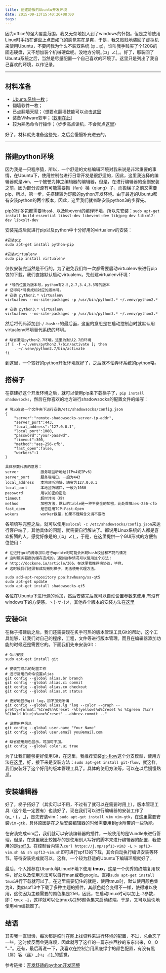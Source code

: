 ```yaml
---
title: 创建舒服的Ubuntu开发环境
date: 2015-09-13T15:40:26+08:00
tags:
---
```


因为office的强大覆盖范围，我又无奈地投入到了windows的怀抱。但是之前使用Linux时手指在键盘上点击如飞的感觉实在是爽，于是，我又贱贱地装回了虚拟机来使用Ubuntu，不要问我为什么不装双系统 (ಥ \_ ಥ)，谁叫我手贱买了个120G的固态硬盘，又不想加装个机械硬盘呢。没地方分啊\_(:з」∠)\_。好了，那装回了Ubuntu系统之后，当然是尽量配置一个自己喜欢的环境了。这里只是列出了我自己喜欢的环境，以作记录。

<!-- more -->

***

## 材料准备

* [Ubuntu系统一枚][Ubuntu desktop]；
* 翻墙软件一枚；
* 已点翻墙天赋；（想要点翻墙技能可以点击[这里][will email]
* 装备VMware软甲；（[软甲在此][VMware]）
* 较为熟悉命令行操作；（步步高点读机，不会就点[这里][Command Line]）

好了，材料就先准备这些先，之后会慢慢补充进去的。

***

## 搭建python环境

因为我是一只程序猿，所以，一个舒适的文档编辑环境对我来说是非常重要的事情，在Ubuntu下，使用控制台进行日常开发是很舒适的，因此，这里我选择的编辑器就是vim，一个被誉为神之编辑器的编辑器，但是，在进行编辑器的全副安装之前，因为部分资源有可能需要搬（fan）梯（qiang）子，而搬梯子之前又需要pip，所以，第一步，先搭建较为舒服的python开发环境。由于最近的Ubuntu都有安装python的两个版本，因此，这里我们就省略安装python3的步骤先。

pip的许多包都需要libssl、以及libevent的编译环境，所以先安装：`sudo apt-get install build-essential libssl-dev libevent-dev libjpeg-dev libxml2-dev libxslt-dev`

安装完成后就进行pip以及python中十分好用的virtualenv的安装：

```
#安装pip
sudo apt-get install python-pip

#安装virtualenv
sudo pip install virtualenv
```

仅仅安装完当然是不行的，为了避免我们每一次都需要启动virtualenv来进行pip包的下载，我们直接默认启动virtualenv。先创建virtualenv环境：

```
# *号的位置为版本号，python有2.5,2.7,3.4,3.5等的版本
# 记得将*号换成相对应的版本号。
# 安装 python2.* virtualenv
virtualenv --no-site-packages -p /usr/bin/python2.* ~/.venv/python2.*

# 安装 python3.* virtualenv
virtualenv --no-site-packages -p /usr/bin/python3.* ~/.venv/python3.*
```

然后将代码添加到`~/.bashrc`的最后面，这里的意思是在启动控制台时就默认用virtualenv环境替代系统的环境。

```
# 缺省激活python2.7环境，这里为默认2.7的环境
if [ -f ~/.venv/python2.7/bin/activate ]; then
    . ~/.venv/python2.7/bin/activate
fi
```

到这里，一个较好的python开发环境就好了，之后就不怕弄坏系统的python咯。

## 搭梯子

在搭建好这个开发环境之后，就可以使用pip来下载梯子了，`pip install shadowsocks`，然后在你喜欢的地方进行shadowsocks的配置文件的编写：

```
# 可以在这一个文件夹下进行安装/etc/shadowsocks/config.json
{
    "server":"remote-shadowsocks-server-ip-addr",
    "server_port":443,
    "local_address":"127.0.0.1",
    "local_port":1080,
    "password":"your-passwd",
    "timeout":300,
    "method":"aes-256-cfb",
    "fast_open":false,
    "workers":1
}

具体参数代表的意思：
server          服务端监听地址(IPv4或IPv6)
server_port     服务端端口，一般为443
local_address   本地监听地址，缺省为127.0.0.1
local_port      本地监听端口，一般为1080
password        用以加密的密匙
timeout         超时时间（秒）
method          加密方法，默认的table是一种不安全的加密，此处首推aes-256-cfb
fast_open       是否启用TCP-Fast-Open
wokers          worker数量，如果不理解含义请不要改
```

各项填写完整之后，就可以使用`sslocal -c /etc/shadowsocks/config.json`来运行客户端了，其他具体的问题，就需要自行解决了。都说用Linux系统的人都是喜欢折腾的人，感觉好像是的\_(:з」∠)\_，于是，在这里提供一个GUI形式的方便各位使用：

```
# 在进行gui的源添加后进行update时可能会出现hash校验和不符的情况
# 这时服务器商的缓存造成的，遇到这种情况可以使用这个方法：
# http://dockone.io/article/366，在这里我推荐换协议，毕竟，
# 这时候我们还没有成功搬到梯子，无法使用代理方法。

sudo add-apt-repository ppa:hzwhuang/ss-qt5
sudo apt-get update
sudo apt-get install shadowsocks-qt5
```
各位在Ubuntu下进行源的添加，然后安装完后就可以自动设置参数来使用,有没有windows下的方便感。ヽ(･∀･)メ，其他各个版本的安装方法在[这里][shadowsocks]

## 安装Git

在梯子搭建后之后，我们还需要现在炙手可热的版本管理工具Git的帮助，这个工具能够，让我们对自己的程序，工程，文件等进行版本管理。而且在编辑器添加功能的时候还是需要它的。下面我们先来安装Git：

```
# Git安装
sudo apt-get install git

# 安装完成后的配置工作
# 进行常用的命令设置alias
git config --global alias.br branch
git config --global alias.ci commit
git config --global alias.co checkout
git config --global alias.st status

# 更好地显示git log，加不加无所谓
git config --global alias.lg "log --color --graph --pretty=format:'%Cred%h%Creset -%C(yellow)%d%Creset %s %Cgreen (%cr) %C(bold blue)<%an>%Creset' --abbrev-commit --"

# 设置用户信息
git config --global user.name "Your Name"
git config --global user.email you@email.com

# 缺省使用颜色显示，可加可不加。
git config --global color.ui true
```

为了让我们能够更好使用Git，在这里，我推荐安装[git-flow][git-flow]这个分支模型，使用方法在[这里][git-flow-usage]，好，接下来是安装方法：`sudo apt-get install git-flow`，就这样，我们安装好了这个好用的版本管理工具了。具体的使用方法等，可以在以后慢慢熟悉。

## 安装编辑器

好了，梯子搭好了（其实可以不用，不过有了就可以在需要时用上），版本管理工具（这个是一定要有）也装好了，现在我们可以进行编辑器的安装工作了\(ρ\_・).。\_\)，首先安装vim：`sudo apt-get install vim vim-gtk`，在这里需要安装`vim-gtk`，具体原因是在之后安装编辑器的时候需要用到gtk附带的一些功能。

在安装完成vim后，我们就可以安装编辑器的插件，一般使用的是Vundle来进行管理，但是，在这里我比较推荐的是使用别人写好的脚本来进行编辑器的配置，我使用的是[spf13][spf13-link]。在控制台内输入`curl https://j.mp/spf13-vim3 -L > spf13-vim.sh && sh spf13-vim.sh`即可进行spf13的下载，其会自动执行编译安装等环节。等待安装完成就可以。这样，一个较为舒适的Ubuntu下编辑环境就好了，

最后，个人推荐在Ubuntu等Linux环境下使用 **tmux**，这是一个优秀的终端复用软件，好处以及使用方法可以自行man或者google。直接`sudo apt-get install tmux`进行下载就可以了。在这里需要记住的就是，使用tmux时，默认使用颜色集为8，类似spf13中下载了多种主题的插件，其颜色就会变得不一样，使得难以使用，这使因为主题需要的颜色集是256，因此，在启动tmux时可以加上`-2`参数，即：`tmux -2`，这样就可以让tmux以256颜色集来启动终端。于是，又可以愉快地使用vim编辑器了。

## 结语

其实我一直很懒，每次都是临时在网上找资料来进行环境的配置，不过，总会忘了一些，这时候反而会更麻烦，因此就写了这样的一篇东抄西抄的东东出来，O__O "…"。还有，最后再说一下，我喜欢在控制台用黑底绿字的颜色配置，有没有黑（屌）客（丝）\_(:з」∠)\_的感觉，

参考链接：[开发舒适的python开发环境][soft-python-env]

[Ubuntu desktop]:              http://www.ubuntu.org.cn/download/desktop
[will email]:                  mailto://787505998@qq.com
[VMware]:                      https://my.vmware.com/cn/web/vmware/downloads
[Command Line]:                http://billie66.github.io/TLCL/
[shadowsocks]:                 https://github.com/librehat/shadowsocks-qt5/wiki/Installation
[git-flow]:                    http://nvie.com/posts/a-successful-git-branching-model/
[git-flow-usage]:              http://jeffkreeftmeijer.com/2010/why-arent-you-using-git-flow/
[spf13-link]:                  https://github.com/spf13/spf13-vim
[soft-python-env]:             http://blog.csdn.net/kingppy/article/details/13080919
